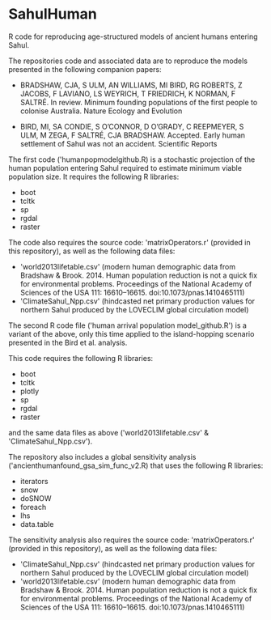 # SahulHuman
R code for reproducing age-structured models of ancient humans entering Sahul.

The repositories code and associated data are to reproduce the models presented in the following companion papers:

- BRADSHAW, CJA, S ULM, AN WILLIAMS, MI BIRD, RG ROBERTS, Z JACOBS, F LAVIANO, LS WEYRICH, T FRIEDRICH, K NORMAN, F SALTRÉ. In review. Minimum founding populations of the first people to colonise Australia. Nature Ecology and Evolution

- BIRD, MI, SA CONDIE, S O’CONNOR, D O’GRADY, C REEPMEYER, S ULM, M ZEGA, F SALTRÉ, CJA BRADSHAW. Accepted. Early human settlement of Sahul was not an accident. Scientific Reports

The first code ('humanpopmodelgithub.R) is a stochastic projection of the human population entering Sahul required to estimate minimum viable population size. It requires the following R libraries:

- boot
- tcltk
- sp
- rgdal
- raster

The code also requires the source code: 'matrixOperators.r' (provided in this repository), as well as the following data files:

- 'world2013lifetable.csv' (modern human demographic data from Bradshaw & Brook. 2014. Human population reduction is not a quick fix for environmental problems. Proceedings of the National Academy of Sciences of the USA 111: 16610–16615. doi:10.1073/pnas.1410465111)
- 'ClimateSahul_Npp.csv' (hindcasted net primary production values for northern Sahul produced by the LOVECLIM global circulation model)


The second R code file ('human arrival population model_github.R') is a variant of the above, only this time applied to the island-hopping scenario presented in the Bird et al. analysis.

This code requires the following R libraries:

- boot
- tcltk
- plotly
- sp
- rgdal
- raster

and the same data files as above ('world2013lifetable.csv' & 'ClimateSahul_Npp.csv').


The repository also includes a global sensitivity analysis ('ancienthumanfound_gsa_sim_func_v2.R) that uses the following R libraries:

- iterators
- snow
- doSNOW
- foreach
- lhs
- data.table

The sensitivity analysis also requires the source code: 'matrixOperators.r' (provided in this repository), as well as the following data files:

- 'ClimateSahul_Npp.csv' (hindcasted net primary production values for northern Sahul produced by the LOVECLIM global circulation model)
- 'world2013lifetable.csv' (modern human demographic data from Bradshaw & Brook. 2014. Human population reduction is not a quick fix for environmental problems. Proceedings of the National Academy of Sciences of the USA 111: 16610–16615. doi:10.1073/pnas.1410465111)

